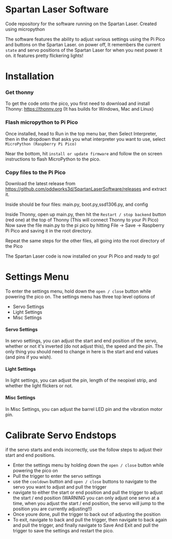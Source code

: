 # Spartan Laser Software
Code repository for the software running on the Spartan Laser.
Created using micropython

The software features the ability to adjust various settings using the Pi Pico and buttons on the Spartan Laser.
on power off, It remembers the current `state` and servo positions of the Spartan Laser for when you next power it on. 
it features pretty flickering lights! 

# Installation

### Get thonny
To get the code onto the pico, you first need to download and install Thonny: https://thonny.org (It has builds for Windows, Mac and Linux)

### Flash micropython to Pi Pico
Once installed, head to Run in the top menu bar, then Select Interpreter, then in the dropdown that asks you what interpreter you want to use, select `MicroPython (Raspberry Pi Pico)`

Near the bottom, hit `install or update firmware` and follow the on screen instructions to flash MicroPython to the pico.

### Copy files to the Pi Pico
Download the latest release from https://github.com/oddworks3d/SpartanLaserSoftware/releases and extract it.

Inside should be four files: main.py, boot.py,ssd1306.py, and config

Inside Thonny, open up main.py, then hit the `Restart / stop backend` button (red one) at the top of Thonny (This will connect Thonny to your Pi Pico)
Now save the file main.py to the pi pico by hitting File -> Save -> Raspberry Pi Pico and saving it in the root directory.

Repeat the same steps for the other files, all going into the root directory of the Pico 

The Spartan Laser code is now installed on your Pi Pico and ready to go!


# Settings Menu
To enter the settings menu, hold down the `open / close` button while powering the pico on.
The settings menu has three top level options of
- Servo Settings
- Light Settings
- Misc Settings

#### Servo Settings
In servo settings, you can adjust the start and end position of the servo, whether or not it's inverted (do not adjust this), the speed and the pin. 
The only thing you should need to change in here is the start and end values (and pins if you wish).

#### Light Settings
In light settings, you can adjust the pin, length of the neopixel strip, and whether the light flickers or not.

#### Misc Settings
In Misc Settings, you can adjust the barrel LED pin and the vibration motor pin.

# Calibrate Servo Endstops
if the servo starts and ends incorrectly, use the follow steps to adjust their start and end positions.
- Enter the settings menu by holding down the `open / close` button while powering the pico on
- Pull the trigger to enter the servo settings
- use the `cooldown` button and `open / close` buttons to navigate to the servo you want to adjust and pull the trigger
- navigate to either the start or end position and pull the trigger to adjust the start / end position (WARNING you can only adjust one servo at a time, when you adjust the start / end position, the servo will jump to the position you are currently adjusting!!)
- Once youre done, pull the trigger to back out of adjusting the position
- To exit, navigate to back and pull the trigger, then navigate to back again and pull the trigger, and finally navigate to Save And Exit and pull the trigger to save the settings and restart the pico.

